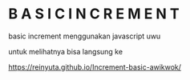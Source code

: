 # B A S I C  I N C R E M E N T
basic increment menggunakan javascript uwu

untuk melihatnya bisa langsung ke

https://reinyuta.github.io/Increment-basic-awikwok/

